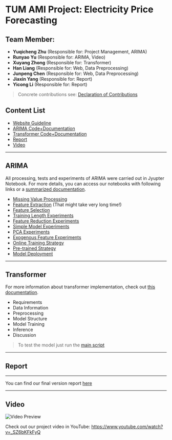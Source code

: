 # TUM AMI Project: Electricity Price Forecasting

## Team Member:

- **Yuqicheng Zhu** (Responsible for: Project Management, ARIMA)
- **Runyao Yu** (Responsible for: ARIMA, Video)
- **Xuyang Zhong** (Responsible for: Transformer)
- **Han Liang** (Responsible for: Web, Data Preprocessing)
- **Junpeng Chen** (Responsible for: Web, Data Preprocessing)
- **Jiaxin Yang** (Responsible for: Report)
- **Yicong Li** (Responsible for: Report)

> Concrete contributions see: [Declaration of Contributions](./Report/Declaration_of_Contributions.md)

## Content List

- [Website Guideline](./Web/web/guide.md)
- [ARIMA Code+Documentation](#arima)
- [Transformer Code+Documentation](#transformer)
- [Report](#report)
- [Video](#video)

---
## ARIMA

All processing, tests and experiments of ARIMA were carried out in Jyupter Notebook. For more details, you can access our notebooks with following links or a [summarized documentation](./ARIMA/ARIMA_Documentation.md).

- [Missing Value Processing](./ARIMA/0_label_missing_processing.ipynb)
- [Feature Extraction](./ARIMA/1_feature_extraction.ipynb) (That might take very long time!)
- [Feature Selection](./ARIMA/2_feature_selection.ipynb)
- [Training Length Experiments](./ARIMA/3_training_length.ipynb)
- [Feature Reduction Experiments](./ARIMA/4_feature_number.ipynb)
- [Simple Model Experiments](./ARIMA/ARIMA_experiments/dummy_experimens_simple_models)
- [PCA Experiments](./ARIMA/ARIMA_experiments/pca_plus_original_features_experiment)
- [Exogenous Feature Experiments](./ARIMA/ARIMA_experiments/with_or_without_exogenous_features_experiement)
- [Online Training Strategy](./ARIMA/5_Online_training.ipynb)
- [Pre-trained Strategy](./ARIMA/6_Pre_trained_solution.ipynb)
- [Model Deployment](./ARIMA/7_model_deployment.ipynb)

---

## Transformer

For more information about transformer implementation, check out [this documentation](./Transformer/README.md).

- Requirements
- Data Information
- Preprocessing
- Model Structure
- Model Training
- Inference
- Discussion

> To test the model just run the [main script](./Transformer/main.py)

---

## Report

---

You can find our final version report [here](./Report)

---
 
## Video

![Video Preview](./Video/GitLab_Video_Preview.gif)

Check out our project video in YouTube: https://www.youtube.com/watch?v=_SZ6bKFkFyQ